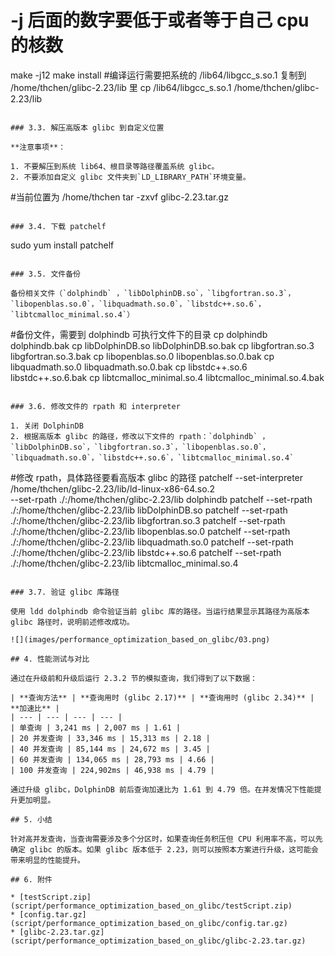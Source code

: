 # -j 后面的数字要低于或者等于自己 cpu 的核数
make -j12
make install
#编译运行需要把系统的 /lib64/libgcc_s.so.1 复制到 /home/thchen/glibc-2.23/lib 里
cp /lib64/libgcc_s.so.1 /home/thchen/glibc-2.23/lib
```

### 3.3. 解压高版本 glibc 到自定义位置

**注意事项**：

1. 不要解压到系统 lib64、根目录等路径覆盖系统 glibc。
2. 不要添加自定义 glibc 文件夹到`LD_LIBRARY_PATH`环境变量。

```
#当前位置为 /home/thchen
tar -zxvf glibc-2.23.tar.gz
```

### 3.4. 下载 patchelf

```
sudo yum install patchelf
```

### 3.5. 文件备份

备份相关文件（`dolphindb` ，`libDolphinDB.so`，`libgfortran.so.3`，`libopenblas.so.0`，`libquadmath.so.0`，`libstdc++.so.6`，`libtcmalloc_minimal.so.4`）

```
#备份文件，需要到 dolphindb 可执行文件下的目录
cp dolphindb dolphindb.bak
cp libDolphinDB.so libDolphinDB.so.bak
cp libgfortran.so.3 libgfortran.so.3.bak
cp libopenblas.so.0 libopenblas.so.0.bak
cp libquadmath.so.0 libquadmath.so.0.bak
cp libstdc++.so.6 libstdc++.so.6.bak
cp libtcmalloc_minimal.so.4 libtcmalloc_minimal.so.4.bak
```

### 3.6. 修改文件的 rpath 和 interpreter

1. 关闭 DolphinDB
2. 根据高版本 glibc 的路径，修改以下文件的 rpath：`dolphindb` ，`libDolphinDB.so`，`libgfortran.so.3`，`libopenblas.so.0`，`libquadmath.so.0`，`libstdc++.so.6`，`libtcmalloc_minimal.so.4`

```
#修改 rpath，具体路径要看高版本 glibc 的路径
patchelf --set-interpreter /home/thchen/glibc-2.23/lib/ld-linux-x86-64.so.2 \
--set-rpath ./:/home/thchen/glibc-2.23/lib dolphindb
patchelf  --set-rpath ./:/home/thchen/glibc-2.23/lib libDolphinDB.so
patchelf  --set-rpath ./:/home/thchen/glibc-2.23/lib libgfortran.so.3
patchelf  --set-rpath ./:/home/thchen/glibc-2.23/lib libopenblas.so.0
patchelf  --set-rpath ./:/home/thchen/glibc-2.23/lib libquadmath.so.0
patchelf  --set-rpath ./:/home/thchen/glibc-2.23/lib libstdc++.so.6
patchelf  --set-rpath ./:/home/thchen/glibc-2.23/lib libtcmalloc_minimal.so.4
```

### 3.7. 验证 glibc 库路径

使用 ldd dolphindb 命令验证当前 glibc 库的路径。当运行结果显示其路径为高版本 glibc 路径时，说明前述修改成功。

![](images/performance_optimization_based_on_glibc/03.png)

## 4. 性能测试与对比

通过在升级前和升级后运行 2.3.2 节的模拟查询，我们得到了以下数据：

| **查询方法** | **查询用时 (glibc 2.17)** | **查询用时 (glibc 2.34)** | **加速比** |
| --- | --- | --- | --- |
| 单查询 | 3,241 ms | 2,007 ms | 1.61 |
| 20 并发查询 | 33,346 ms | 15,313 ms | 2.18 |
| 40 并发查询 | 85,144 ms | 24,672 ms | 3.45 |
| 60 并发查询 | 134,065 ms | 28,793 ms | 4.66 |
| 100 并发查询 | 224,902ms | 46,938 ms | 4.79 |

通过升级 glibc，DolphinDB 前后查询加速比为 1.61 到 4.79 倍。在并发情况下性能提升更加明显。

## 5. 小结

针对高并发查询，当查询需要涉及多个分区时，如果查询任务积压但 CPU 利用率不高，可以先确定 glibc 的版本。如果 glibc 版本低于 2.23，则可以按照本方案进行升级，这可能会带来明显的性能提升。

## 6. 附件

* [testScript.zip](script/performance_optimization_based_on_glibc/testScript.zip)
* [config.tar.gz](script/performance_optimization_based_on_glibc/config.tar.gz)
* [glibc-2.23.tar.gz](script/performance_optimization_based_on_glibc/glibc-2.23.tar.gz)

